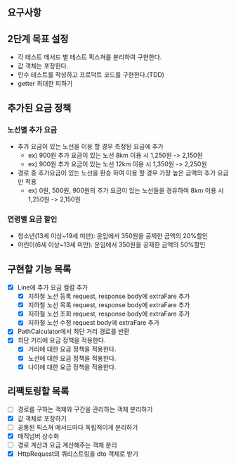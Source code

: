 ## 요구사항

## 2단계 목표 설정
- 각 테스트 메서드 별 테스트 픽스쳐를 분리하여 구현한다.
- 값 객체는 포장한다.
- 인수 테스트를 작성하고 프로덕트 코드를 구현한다.(TDD)
- getter 최대한 피하기

## 추가된 요금 정책
### 노선별 추가 요금
- 추가 요금이 있는 노선을 이용 할 경우 측정된 요금에 추가
  - ex) 900원 추가 요금이 있는 노선 8km 이용 시 1,250원 -> 2,150원
  - ex) 900원 추가 요금이 있는 노선 12km 이용 시 1,350원 -> 2,250원
- 경로 중 추가요금이 있는 노선을 환승 하여 이용 할 경우 가장 높은 금액의 추가 요금만 적용
  - ex) 0원, 500원, 900원의 추가 요금이 있는 노선들을 경유하여 8km 이용 시 1,250원 -> 2,150원 

### 연령별 요금 할인
- 청소년(13세 이상~19세 미만): 운임에서 350원을 공제한 금액의 20%할인
- 어린이(6세 이상~13세 미만): 운임에서 350원을 공제한 금액의 50%할인

## 구현할 기능 목록
- [x] Line에 추가 요금 컬럼 추가
  - [x] 지하철 노선 등록 request, response body에 extraFare 추가
  - [x] 지하철 노선 목록 request, response body에 extraFare 추가
  - [x] 지하철 노선 조회 request, response body에 extraFare 추가
  - [x] 지하철 노선 수정 request body에 extraFare 추가
- [x] PathCalculator에서 최단 거리 경로를 반환
- [x] 최단 거리에 요금 정책을 적용한다.
  - [x] 거리에 대한 요금 정책을 적용한다.
  - [x] 노선에 대한 요금 정책을 적용한다.
  - [x] 나이에 대한 요금 정책을 적용한다.

## 리팩토링할 목록
- [ ] 경로를 구하는 객체와 구간을 관리하는 객체 분리하기
- [x] 값 객체로 포장하기
- [ ] 공통된 픽스쳐 메서드마다 독립적이게 분리하기
- [x] 매직넘버 상수화
- [ ] 경로 계산과 요금 계산해주는 객체 분리
- [x] HttpRequest의 쿼리스트링을 dto 객체로 받기
